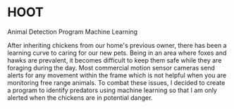 # HOOT
Animal Detection Program 
Machine Learning 

After inheriting chickens from our home's previous owner, there has been a learning curve to caring for our new pets. Being in an area where foxes and hawks are prevalent, it becomes difficult to keep them safe while they are foraging during the day.  Most commercial motion sensor cameras send alerts for any movement within the frame which is not helpful when you are monitoring free range animals.  To combat these issues, I decided to create a program to identify predators using machine learning so that I am only alerted when the chickens are in potential danger.  
